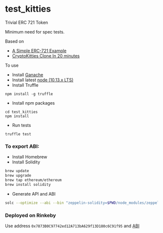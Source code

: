 # test_kitties
Trivial ERC 721 Token

Minimum need for spec tests.

Based on
- [A Simple ERC-721 Example](https://medium.com/coinmonks/a-simple-erc-721-example-c3f72b5aa19)
- [CryptoKitties Clone In 20 minutes](https://maksimivanov.com/posts/gradient-coin-tutorial/)


To use
- Install [Ganache](http://truffleframework.com/ganache/)
- Install latest [node (10.13.x LTS)](https://nodejs.org/en/)
- Install Truffle
```
npm install -g truffle
```
- Install npm packages
```
cd test_kitties
npm install
```
- Run tests
```
truffle test
```


### To export ABI:
- Install Homebrew
- Install Solidity
```bash
brew update
brew upgrade
brew tap ethereum/ethereum
brew install solidity
```
- Generate API and ABI
```bash
solc --optimize --abi --bin "zeppelin-solidity=$PWD/node_modules/zeppelin-solidity" contracts/TestKitties.sol -o build --overwrite
```

### Deployed on Rinkeby
Use address `0x7873B0C97742ed12A713bA629f13D180c6C91f95` and [ABI](TestKitties.abi)
